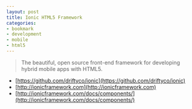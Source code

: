 ```yaml
---
layout: post
title: Ionic HTML5 Framework
categories:
- bookmark
- development
- mobile
- html5
---
```


> The beautiful, open source front-end framework for developing hybrid mobile apps with HTML5.

* [https://github.com/driftyco/ionic](https://github.com/driftyco/ionic)
* [http://ionicframework.com](http://ionicframework.com)
* [http://ionicframework.com/docs/components/](http://ionicframework.com/docs/components/)